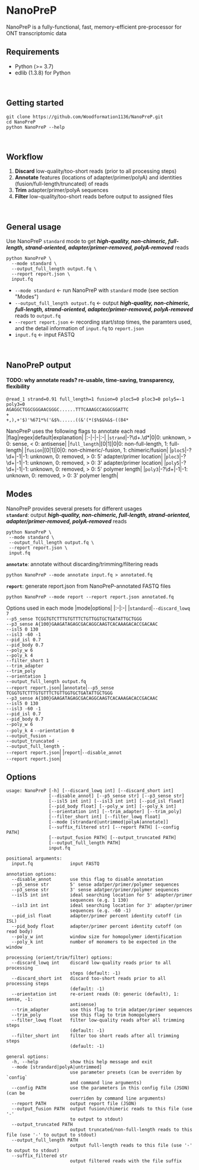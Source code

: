 # NanoPreP
NanoPreP is a fully-functional, fast, memory-efficient pre-processor for ONT transcriptomic data
<br>  

## Requirements
* Python (>= 3.7)  
* edlib (1.3.8) for Python
<br>  

## Getting started
```
git clone https://github.com/Woodformation1136/NanoPreP.git
cd NanoPreP
python NanoPreP --help
```
<br>  

## Workflow
1. **Discard** low-quality/too-short reads (prior to all processing steps)
2. **Annotate** features (locations of adapter/primer/polyA) and identities (fusion/full-length/truncated) of reads     
3. **Trim** adapter/primer/polyA sequences  
4. **Filter** low-quality/too-short reads before output to assigned files
<br>  

## General usage
Use NanoPreP `standard` mode to get ***high-quality, non-chimeric, full-length, strand-oriented, adapter/primer-removed, polyA-removed*** reads
```
python NanoPreP \
  --mode standard \
  --output_full_length output.fq \
  --report report.json \
  input.fq
```
- `--mode standard` ← run NanoPreP with `standard` mode (see section "Modes")  
- `--output_full_length output.fq` ← output ***high-quality, non-chimeric, full-length, strand-oriented, adapter/primer-removed, polyA-removed*** reads to `output.fq`  
- `--report report.json` ← recording start/stop times, the paramters used, and the detail information of `input.fq` to `report.json`  
- `input.fq` ← input FASTQ  
<br>  

## NanoPreP output
#### TODO: why annotate reads? re-usable, time-saving, transparency, flexibility
```
@read_1 strand=0.91 full_length=1 fusion=0 ploc5=0 ploc3=0 poly5=-1 poly3=0
AGAGGCTGGCGGGAACGGGC......TTTCAAAGCCAGGCGGATTC
+
+,),+'$)'%671*%('&$%......((&'(*($%$&%&$-((84*
```
NanoPreP uses the following flags to annotate each read  
|flag|regex|default|explanation|
|:-|-|-|:-|
|`strand`|-?\d+\.\d*|0|0: unknown, > 0: sense, < 0: antisense|
|`full_length`|[0\|1]|0|0: non-full-length, 1: full-length|
|`fusion`|[0\|1]|0|0: non-chimeric/-fusion, 1: chimeric/fusion|
|`ploc5`|-?\d+|-1|-1: unknown, 0: removed, > 0: 5' adapter/primer location|
|`ploc3`|-?\d+|-1|-1: unknown, 0: removed, > 0: 3' adapter/primer location|
|`poly5`|-?\d+|-1|-1: unknown, 0: removed, > 0: 5' polymer length|
|`poly3`|-?\d+|-1|-1: unknown, 0: removed, > 0: 3' polymer length|
<br>

## Modes  
NanoPreP provides several presets for different usages  
**`standard`**: output ***high-quality, non-chimeric, full-length, strand-oriented, adapter/primer-removed, polyA-removed*** reads  
   ```
   python NanoPreP \
    --mode standard \
    --output_full_length output.fq \
    --report report.json \
    input.fq
   ```
**`annotate`**: annotate without discarding/trimming/filtering reads
   ```
   python NanoPreP --mode annotate input.fq > annotated.fq
   ```
**`report`**: generate report.json from NanoPreP-annotated FASTQ files
   ```
   python NanoPreP --mode report --report report.json annotated.fq 
   ```

Options used in each mode
|mode|options|
|:-|:-|
|`standard`|```--discard_lowq 7 ```<br> ```--p5_sense TCGGTGTCTTTGTGTTTCTGTTGGTGCTGATATTGCTGGG``` <br>```--p3_sense A{100}GAAGATAGAGCGACAGGCAAGTCACAAAGACACCGACAAC``` <br>```--isl5 0 130``` <br>```--isl3 -60 -1``` <br>```--pid_isl 0.7``` <br>```--pid_body 0.7``` <br>```--poly_w 6``` <br>```--poly_k 4``` <br>```--filter_short 1``` <br>```--trim_adapter``` <br>```--trim_poly``` <br>```--orientation 1``` <br>```--output_full_length output.fq``` <br>```--report report.json```|
|`annotate`|```--p5_sense TCGGTGTCTTTGTGTTTCTGTTGGTGCTGATATTGCTGGG``` <br>```--p3_sense A{100}GAAGATAGAGCGACAGGCAAGTCACAAAGACACCGACAAC``` <br>```--isl5 0 130``` <br>```--isl3 -60 -1``` <br>```--pid_isl 0.7``` <br>```--pid_body 0.7``` <br>```--poly_w 6``` <br>```--poly_k 4``` ```--orientation 0``` <br>```--output_fusion -``` <br>```--output_truncated -``` <br>```--output_full_length -``` <br>```--report report.json```|
|`report`|```--disable_annot```<br>```--report report.json```|
<br>



## Options
```
usage: NanoPreP [-h] [--discard_lowq int] [--discard_short int]
                [--disable_annot] [--p5_sense str] [--p3_sense str]
                [--isl5 int int] [--isl3 int int] [--pid_isl float]
                [--pid_body float] [--poly_w int] [--poly_k int]
                [--orientation int] [--trim_adapter] [--trim_poly]
                [--filter_short int] [--filter_lowq float]
                [--mode [strandard|untrimmed|polyA|annotate]]
                [--suffix_filtered str] [--report PATH] [--config PATH]
                [--output_fusion PATH] [--output_truncated PATH]
                [--output_full_length PATH]
                input.fq

positional arguments:
  input.fq              input FASTQ  

annotation options:
  --disable_annot       use this flag to disable annotation
  --p5_sense str        5' sense adatper/primer/polymer sequences
  --p3_sense str        3' sense adatper/primer/polymer sequences
  --isl5 int int        ideal searching location for 5' adapter/primer
                        sequences (e.g. 1 130)
  --isl3 int int        ideal searching location for 3' adapter/primer
                        sequences (e.g. -60 -1)
  --pid_isl float       adapter/primer percent identity cutoff (in ISL)
  --pid_body float      adapter/primer percent identity cutoff (on read body)
  --poly_w int          window size for homopolymer identification
  --poly_k int          number of monomers to be expected in the window

processing (orient/trim/filter) options:
  --discard_lowq int    discard low-quality reads prior to all processing
                        steps (default: -1)
  --discard_short int   discard too-short reads prior to all processing steps
                        (default: -1)
  --orientation int     re-orient reads (0: generic (default), 1: sense, -1:
                        antisense)
  --trim_adapter        use this flag to trim adatper/primer sequences
  --trim_poly           use this flag to trim homopolymers
  --filter_lowq float   filter low-quality reads after all trimming steps
                        (default: -1)
  --filter_short int    filter too short reads after all trimming steps
                        (default: -1)

general options:
  -h, --help            show this help message and exit
  --mode [strandard|polyA|untrimmed]
                        use parameter presets (can be overriden by `config`
                        and command line arguments)
  --config PATH         use the parameters in this config file (JSON)(can be
                        overriden by command line arguments)
  --report PATH         output report file (JSON)
  --output_fusion PATH  output fusion/chimeric reads to this file (use '-'
                        to output to stdout)
  --output_truncated PATH
                        output truncated/non-full-length reads to this file (use '-' to output to stdout)
  --output_full_length PATH
                        output full-length reads to this file (use '-' to output to stdout)
  --suffix_filtered str
                        output filtered reads with the file suffix
```
